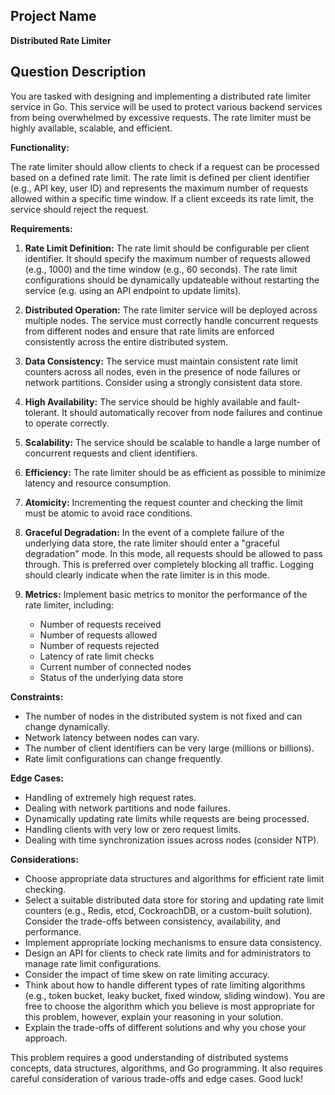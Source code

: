 ## Project Name

**Distributed Rate Limiter**

## Question Description

You are tasked with designing and implementing a distributed rate limiter service in Go. This service will be used to protect various backend services from being overwhelmed by excessive requests. The rate limiter must be highly available, scalable, and efficient.

**Functionality:**

The rate limiter should allow clients to check if a request can be processed based on a defined rate limit. The rate limit is defined per client identifier (e.g., API key, user ID) and represents the maximum number of requests allowed within a specific time window.  If a client exceeds its rate limit, the service should reject the request.

**Requirements:**

1.  **Rate Limit Definition:** The rate limit should be configurable per client identifier.  It should specify the maximum number of requests allowed (e.g., 1000) and the time window (e.g., 60 seconds). The rate limit configurations should be dynamically updateable without restarting the service (e.g. using an API endpoint to update limits).

2.  **Distributed Operation:** The rate limiter service will be deployed across multiple nodes. The service must correctly handle concurrent requests from different nodes and ensure that rate limits are enforced consistently across the entire distributed system.

3.  **Data Consistency:** The service must maintain consistent rate limit counters across all nodes, even in the presence of node failures or network partitions.  Consider using a strongly consistent data store.

4.  **High Availability:** The service should be highly available and fault-tolerant.  It should automatically recover from node failures and continue to operate correctly.

5.  **Scalability:** The service should be scalable to handle a large number of concurrent requests and client identifiers.

6.  **Efficiency:** The rate limiter should be as efficient as possible to minimize latency and resource consumption.

7.  **Atomicity:** Incrementing the request counter and checking the limit must be atomic to avoid race conditions.

8.  **Graceful Degradation:** In the event of a complete failure of the underlying data store, the rate limiter should enter a "graceful degradation" mode.  In this mode, all requests should be allowed to pass through.  This is preferred over completely blocking all traffic.  Logging should clearly indicate when the rate limiter is in this mode.

9.  **Metrics:** Implement basic metrics to monitor the performance of the rate limiter, including:
    *   Number of requests received
    *   Number of requests allowed
    *   Number of requests rejected
    *   Latency of rate limit checks
    *   Current number of connected nodes
    *   Status of the underlying data store

**Constraints:**

*   The number of nodes in the distributed system is not fixed and can change dynamically.
*   Network latency between nodes can vary.
*   The number of client identifiers can be very large (millions or billions).
*   Rate limit configurations can change frequently.

**Edge Cases:**

*   Handling of extremely high request rates.
*   Dealing with network partitions and node failures.
*   Dynamically updating rate limits while requests are being processed.
*   Handling clients with very low or zero request limits.
*   Dealing with time synchronization issues across nodes (consider NTP).

**Considerations:**

*   Choose appropriate data structures and algorithms for efficient rate limit checking.
*   Select a suitable distributed data store for storing and updating rate limit counters (e.g., Redis, etcd, CockroachDB, or a custom-built solution). Consider the trade-offs between consistency, availability, and performance.
*   Implement appropriate locking mechanisms to ensure data consistency.
*   Design an API for clients to check rate limits and for administrators to manage rate limit configurations.
*   Consider the impact of time skew on rate limiting accuracy.
*   Think about how to handle different types of rate limiting algorithms (e.g., token bucket, leaky bucket, fixed window, sliding window). You are free to choose the algorithm which you believe is most appropriate for this problem, however, explain your reasoning in your solution.
*   Explain the trade-offs of different solutions and why you chose your approach.

This problem requires a good understanding of distributed systems concepts, data structures, algorithms, and Go programming.  It also requires careful consideration of various trade-offs and edge cases. Good luck!
